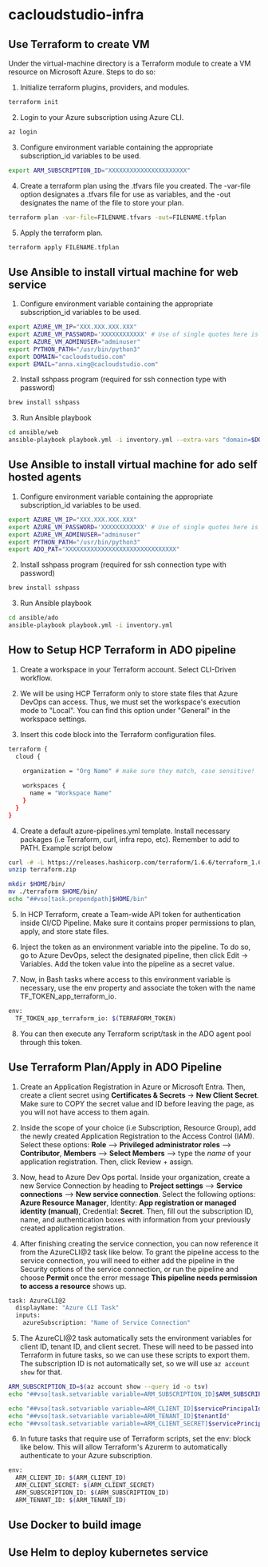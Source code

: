 # cacloudstudio-infra

## Use Terraform to create VM
Under the virtual-machine directory is a Terraform module to create a VM resource on Microsoft Azure. Steps to do so:

1. Initialize terraform plugins, providers, and modules.
```bash
terraform init
```
2. Login to your Azure subscription using Azure CLI.
```bash
az login
```
3. Configure environment variable containing the appropriate subscription_id variables to be used.
```bash
export ARM_SUBSCRIPTION_ID="XXXXXXXXXXXXXXXXXXXXXX"
```
4. Create a terraform plan using the .tfvars file you created. The -var-file option designates a .tfvars file for use as variables, and the -out designates the name of the file to store your plan.
```bash
terraform plan -var-file=FILENAME.tfvars -out=FILENAME.tfplan
```
5. Apply the terraform plan.
```bash
terraform apply FILENAME.tfplan
```

## Use Ansible to install virtual machine for web service

1. Configure environment variable containing the appropriate subscription_id variables to be used.
```bash
export AZURE_VM_IP="XXX.XXX.XXX.XXX"
export AZURE_VM_PASSWORD='XXXXXXXXXXXX' # Use of single quotes here is important because there is potential of password containing $, which will cause errors in shell if using "" instead of ''
export AZURE_VM_ADMINUSER="adminuser"
export PYTHON_PATH="/usr/bin/python3"
export DOMAIN="cacloudstudio.com"
export EMAIL="anna.xing@cacloudstudio.com"
```

2. Install sshpass program (required for ssh connection type with password)
```bash
brew install sshpass
```

3. Run Ansible playbook
```bash
cd ansible/web
ansible-playbook playbook.yml -i inventory.yml --extra-vars "domain=$DOMAIN email=$EMAIL"
```

## Use Ansible to install virtual machine for ado self hosted agents
1. Configure environment variable containing the appropriate subscription_id variables to be used.
```bash
export AZURE_VM_IP="XXX.XXX.XXX.XXX"
export AZURE_VM_PASSWORD='XXXXXXXXXXXX' # Use of single quotes here is important because there is potential of password containing $, which will cause errors in shell if using "" instead of ''
export AZURE_VM_ADMINUSER="adminuser"
export PYTHON_PATH="/usr/bin/python3"
export ADO_PAT="XXXXXXXXXXXXXXXXXXXXXXXXXXXXXXX"
```

2. Install sshpass program (required for ssh connection type with password)
```bash
brew install sshpass
```

3. Run Ansible playbook
```bash
cd ansible/ado
ansible-playbook playbook.yml -i inventory.yml
```

## How to Setup HCP Terraform in ADO pipeline
1. Create a workspace in your Terraform account. Select CLI-Driven workflow.

2. We will be using HCP Terraform only to store state files that Azure DevOps can access. Thus, we must set the workspace's execution mode to "Local". You can find this option under "General" in the workspace settings.

3. Insert this code block into the Terraform configuration files.
```bash
terraform { 
  cloud { 
    
    organization = "Org Name" # make sure they match, case sensitive!

    workspaces { 
      name = "Workspace Name" 
    } 
  } 
}
```

4. Create a default azure-pipelines.yml template. Install necessary packages (i.e Terraform, curl, infra repo, etc). Remember to add to PATH. Example script below
```BASH
curl -# -L https://releases.hashicorp.com/terraform/1.6.6/terraform_1.6.6_linux_amd64.zip -o terraform.zip
unzip terraform.zip

mkdir $HOME/bin/
mv ./terraform $HOME/bin/
echo "##vso[task.prependpath]$HOME/bin"
```

5. In HCP Terraform, create a Team-wide API token for authentication inside CI/CD Pipeline. Make sure it contains proper permissions to plan, apply, and store state files.

6. Inject the token as an environment variable into the pipeline. To do so, go to Azure DevOps, select the designated pipeline, then click Edit -> Variables. Add the token value into the pipeline as a secret value.

7. Now, in Bash tasks where access to this environment variable is necessary, use the env property and associate the token with the name TF_TOKEN_app_terraform_io.
```BASH
env:
  TF_TOKEN_app_terraform_io: $(TERRAFORM_TOKEN)
```

8. You can then execute any Terraform script/task in the ADO agent pool through this token.

## Use Terraform Plan/Apply in ADO Pipeline
1. Create an Application Registration in Azure or Microsoft Entra. Then, create a client secret using **Certificates & Secrets** -> **New Client Secret**. Make sure to COPY the secret value and ID before leaving the page, as you will not have access to them again.

2. Inside the scope of your choice (i.e Subscription, Resource Group), add the newly created Application Registration to the Access Control (IAM). Select these options: **Role** --> **Privileged administrator roles** --> **Contributor**, **Members** --> **Select Members** --> type the *name* of your application registration. Then, click Review + assign.

3. Now, head to Azure Dev Ops portal. Inside your organization, create a new Service Connection by heading to **Project settings** --> **Service connections** --> **New service connection**. Select the following options: **Azure Resource Manager**, Identity: **App registration or managed identity (manual)**, Credential: **Secret**. Then, fill out the subscription ID, name, and authentication boxes with information from your previously created application registration.

4. After finishing creating the service connection, you can now reference it from the AzureCLI@2 task like below. To grant the pipeline access to the service connection, you will need to either add the pipeline in the Security options of the service connection, or run the pipeline and choose **Permit** once the error message **This pipeline needs permission to access a resource** shows up.
```bash
task: AzureCLI@2
  displayName: "Azure CLI Task"
  inputs:
    azureSubscription: "Name of Service Connection" 
```

5. The AzureCLI@2 task automatically sets the environment variables for client ID, tenant ID, and client secret. These will need to be passed into Terraform in future tasks, so we can use these scripts to export them. The subscription ID is not automatically set, so we will use `az account show` for that.
```Bash
ARM_SUBSCRIPTION_ID=$(az account show --query id -o tsv)
echo "##vso[task.setvariable variable=ARM_SUBSCRIPTION_ID]$ARM_SUBSCRIPTION_ID"

echo "##vso[task.setvariable variable=ARM_CLIENT_ID]$servicePrincipalId"
echo "##vso[task.setvariable variable=ARM_TENANT_ID]$tenantId"
echo "##vso[task.setvariable variable=ARM_CLIENT_SECRET]$servicePrincipalKey"
```

6. In future tasks that require use of Terraform scripts, set the env: block like below. This will allow Terraform's Azurerm to automatically authenticate to your Azure subscription.
```bash
env:
  ARM_CLIENT_ID: $(ARM_CLIENT_ID)
  ARM_CLIENT_SECRET: $(ARM_CLIENT_SECRET)
  ARM_SUBSCRIPTION_ID: $(ARM_SUBSCRIPTION_ID)
  ARM_TENANT_ID: $(ARM_TENANT_ID)
```
## Use Docker to build image

## Use Helm to deploy kubernetes service